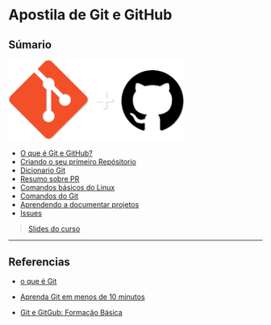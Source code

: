 # Apostila de Git e GitHub

## Súmario

<img src="./doc/Imagens/Git-e-GitHub.png" width="350px" />

- [O que é Git e GitHub?](./doc/o_que_git_e_github.md)
- [Criando o seu primeiro Repósitorio](./doc/criando_seu_primeiro_repo.md)
- [Dicionario Git](./doc/dicionario_git.md)
- [Resumo sobre PR](./doc/pull_request.md)
- [Comandos básicos do Linux](./doc/comandos_basicos_linux.md)
- [Comandos do Git](./doc/comandos_do_git.md)
- [Aprendendo a documentar projetos](./doc/aprendendo_a_documentar_projetos.md)
- [Issues]()


> [Slides do curso](https://www.canva.com/design/DAFwaE2itBo/Un1MLNPkGpc_IC-TIySjAw/edit?utm_content=DAFwaE2itBo&utm_campaign=designshare&utm_medium=link2&utm_source=sharebutton)

---

## Referencias

- [o que é Git](https://www.atlassian.com/br/git/tutorials/what-is-git#:~:text=O%20Git%20%C3%A9%20um%20projeto,kernel%20do%20sistema%20operacional%20Linux.)

- [Aprenda Git em menos de 10 minutos](https://www.freecodecamp.org/portuguese/news/aprenda-o-basico-de-git-em-menos-de-10-minutos/)

- [Git e GitGub: Formação Básica](https://www.linkedin.com/feed/update/urn:li:lyndaCourse:3204076/)
